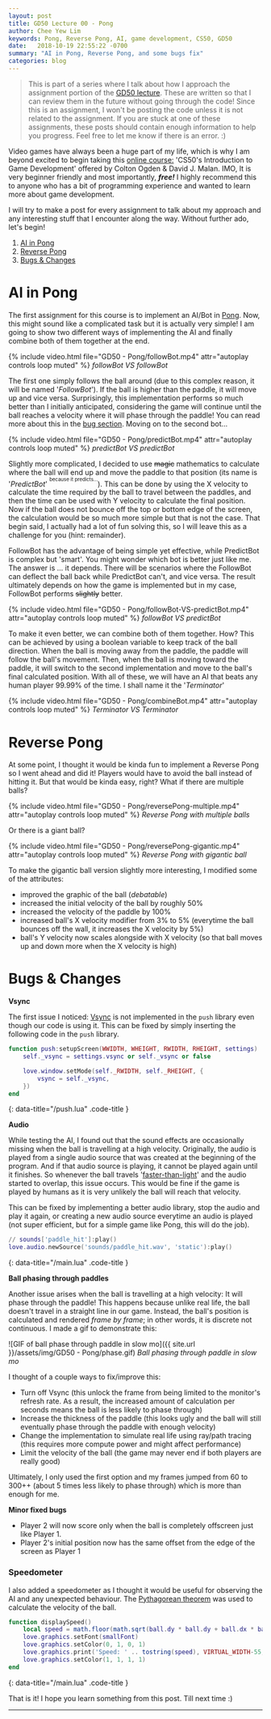 ```yaml
---
layout: post
title: GD50 Lecture 00 - Pong
author: Chee Yew Lim
keywords: Pong, Reverse Pong, AI, game development, CS50, GD50 
date:   2018-10-19 22:55:22 -0700
summary: "AI in Pong, Reverse Pong, and some bugs fix"
categories: blog
---
```


> This is part of a series where I talk about how I approach the assignment portion of the [GD50 lecture][online-course]. These are written so that I can review them in the future without going through the code! Since this is an assignment, I won't be posting the code unless it is not related to the assignment. If you are stuck at one of these assignments, these posts should contain enough information to help you progress. Feel free to let me know if there is an error. :)

Video games have always been a huge part of my life, which is why I am beyond excited to begin taking this [online course:][online-course] 'CS50's Introduction to Game Development' offered by Colton Ogden & David J. Malan. IMO, It is very beginner friendly and most importantly, ***free!*** I highly recommend this to anyone who has a bit of programming experience and wanted to learn more about game development.

I will try to make a post for every assignment to talk about my approach and any interesting stuff that I encounter along the way. Without further ado, let's begin!

1. [AI in Pong](#ai-in-pong)
2. [Reverse Pong](#reverse-pong)
3. [Bugs & Changes](#bugs--changes)

# AI in Pong

The first assignment for this course is to implement an AI/Bot in [Pong][pong]. Now, this might sound like a complicated task but it is actually very simple! I am going to show two different ways of implementing the AI and finally combine both of them together at the end.  

{% include video.html file="GD50 - Pong/followBot.mp4" attr="autoplay controls loop muted" %}
*followBot VS followBot*  
  
The first one simply follows the ball around (due to this complex reason, it will be named '*FollowBot*'). If the ball is higher than the paddle, it will move up and vice versa. Surprisingly, this implementation performs so much better than I initially anticipated, considering the game will continue until the ball reaches a velocity where it will phase through the paddle! You can read more about this in the [bug section](#bugs--changes). Moving on to the second bot...

{% include video.html file="GD50 - Pong/predictBot.mp4" attr="autoplay controls loop muted" %}
*predictBot VS predictBot*

Slightly more complicated, I decided to use ~~magic~~ mathematics to calculate where the ball will end up and move the paddle to that position (its name is '*PredictBot*' <sup><sup>because it predicts...</sup></sup>). This can be done by using the X velocity to calculate the time required by the ball to travel between the paddles, and then the time can be used with Y velocity to calculate the final position. Now if the ball does not bounce off the top or bottom edge of the screen, the calculation would be so much more simple but that is not the case. That begin said, I actually had a lot of fun solving this, so I will leave this as a challenge for you (hint: remainder).

FollowBot has the advantage of being simple yet effective, while PredictBot is complex but 'smart'. You might wonder which bot is better just like me. The answer is ... it depends. There will be scenarios where the FollowBot can deflect the ball back while PredictBot can't, and vice versa. The result ultimately depends on how the game is implemented but in my case, FollowBot performs ~~slightly~~ better.

{% include video.html file="GD50 - Pong/followBot-VS-predictBot.mp4" attr="autoplay controls loop muted" %}
*followBot VS predictBot*

To make it even better, we can combine both of them together. How? This can be achieved by using a boolean variable to keep track of the ball direction. When the ball is moving away from the paddle, the paddle will follow the ball's movement. Then, when the ball is moving toward the paddle, it will switch to the second implementation and move to the ball's final calculated position. With all of these, we will have an AI that beats any human player 99.99% of the time. I shall name it the '*Terminator*'

{% include video.html file="GD50 - Pong/combineBot.mp4" attr="autoplay controls loop muted" %}
*Terminator VS Terminator*

# Reverse Pong

At some point, I thought it would be kinda fun to implement a Reverse Pong so I went ahead and did it! Players would have to avoid the ball instead of hitting it. But that would be kinda easy, right? What if there are multiple balls?

{% include video.html file="GD50 - Pong/reversePong-multiple.mp4" attr="autoplay controls loop muted" %}
*Reverse Pong with multiple balls*

Or there is a giant ball?

{% include video.html file="GD50 - Pong/reversePong-gigantic.mp4" attr="autoplay controls loop muted" %}
*Reverse Pong with gigantic ball*

To make the gigantic ball version slightly more interesting, I modified some of the attributes:

- improved the graphic of the ball (*debatable*)
- increased the initial velocity of the ball by roughly 50%
- increased the velocity of the paddle by 100%
- increased ball's X velocity modifier from 3% to 5% (everytime the ball  bounces off the wall, it increases the X velocity by 5%)  
- ball's Y velocity now scales alongside with X velocity (so that ball moves up and down more when the X velocity is high)

# Bugs & Changes

**Vsync**

The first issue I noticed: [Vsync][vsync] is not implemented in the `push` library even though our code is using it. This can be fixed by simply inserting the following code in the `push` library.

```lua
function push:setupScreen(WWIDTH, WHEIGHT, RWIDTH, RHEIGHT, settings)
    self._vsync = settings.vsync or self._vsync or false

    love.window.setMode(self._RWIDTH, self._RHEIGHT, {
        vsync = self._vsync,
    })
end
```
{: data-title="/push.lua" .code-title }

**Audio**

While testing the AI, I found out that the sound effects are occasionally missing when the ball is travelling at a high velocity. Originally, the audio is played from a single audio source that was created at the beginning of the program. And if that audio source is playing, it cannot be played again until it finishes. So whenever the ball travels '[faster-than-light][faster-than-light]' and the audio started to overlap, this issue occurs. This would be fine if the game is played by humans as it is very unlikely the ball will reach that velocity.
  
This can be fixed by implementing a better audio library, stop the audio and play it again, or creating a new audio source everytime an audio is played (not super efficient, but for a simple game like Pong, this will do the job).  

```lua
// sounds['paddle_hit']:play()
love.audio.newSource('sounds/paddle_hit.wav', 'static'):play()
```
{: data-title="/main.lua" .code-title }

**Ball phasing through paddles**  

Another issue arises when the ball is travelling at a high velocity: It will phase through the paddle! This happens because unlike real life, the ball doesn't travel in a straight line in our game. Instead, the ball's position is calculated and rendered *frame by frame*; in other words, it is discrete not continuous. I made a gif to demonstrate this:

![GIF of ball phase through paddle in slow mo]({{ site.url }}/assets/img/GD50 - Pong/phase.gif)
*Ball phasing through paddle in slow mo*

I thought of  a couple ways to fix/improve this:

- Turn off Vsync (this unlock the frame from being limited to the monitor's refresh rate. As a result, the increased amount of calculation per seconds means the ball is less likely to phase through)
- Increase the thickness of the paddle (this looks ugly and the ball will still eventually phase through the paddle with enough velocity)
- Change the implementation to simulate real life using ray/path tracing (this requires more compute power and might affect performance)
- Limit the velocity of the ball (the game may never end if both players are really good)

Ultimately, I only used the first option  and my frames jumped from 60 to 300++ (about 5 times less likely to phase through) which is more than enough for me.

**Minor fixed bugs**

- Player 2 will now score only when the ball is completely offscreen just like Player 1.
- Player 2's initial position now has the same offset from the edge of the screen as Player 1

### Speedometer

I also added a speedometer as I thought it would be useful for observing the AI and any unexpected behaviour. The [Pythagorean theorem][pythagorean-theorem] was used to calculate the velocity of the ball.

```lua
function displaySpeed()
    local speed = math.floor(math.sqrt(ball.dy * ball.dy + ball.dx * ball.dx))
    love.graphics.setFont(smallFont)
    love.graphics.setColor(0, 1, 0, 1)
    love.graphics.print('Speed: ' .. tostring(speed), VIRTUAL_WIDTH-55, 10)
    love.graphics.setColor(1, 1, 1, 1)
end
```
{: data-title="/main.lua" .code-title }

That is it! I hope you learn something from this post. Till next time :)

---

[online-course]: https://courses.edx.org/courses/course-v1:HarvardX+CS50G+Games/course/
[pong]: https://en.wikipedia.org/wiki/Pong
[vsync]: https://en.wikipedia.org/wiki/Analog_television#Vertical_synchronization
[pythagorean-theorem]: https://en.wikipedia.org/wiki/Pythagorean_theorem
[faster-than-light]: https://en.wikipedia.org/wiki/FTL:_Faster_Than_Light